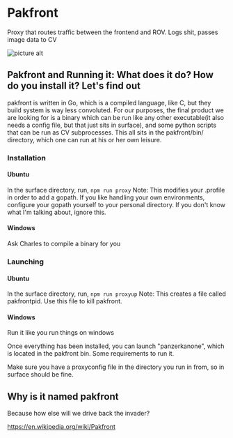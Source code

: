 # Pakfront
Proxy that routes traffic between the frontend and ROV. Logs shit, passes image data to CV

![picture alt](https://i.pinimg.com/736x/1a/e4/8f/1ae48fbbbe08af14ea305fe71fd4dae5--battle-of-monte-cassino-machine-guns.jpg)
## Pakfront and Running it: What does it do? How do you install it? Let's find out
pakfront is written in Go, which is a compiled language, like C, but they build system is way less convoluted. For our purposes, the final product we are looking for is a binary which can be run like any other executable(it also needs a config file, but that just sits in surface), and some python scripts that can be run as CV subprocesses. This all sits in the pakfront/bin/ directory, which one can run at his or her own leisure.

### Installation
#### Ubuntu
In the surface directory, run,
`npm run proxy`
Note: This modifies your .profile in order to add a gopath. If you like handling your own environments, configure your gopath yourself to your personal directory. If you don't know what I'm talking about, ignore this.

#### Windows
Ask Charles to compile a binary for you

### Launching
#### Ubuntu
In the surface directory, run,
`npm run proxyup`
Note: This creates a file called pakfrontpid. Use this file to kill pakfront.

#### Windows
Run it like you run things on windows

Once everything has been installed, you can launch "panzerkanone", which is located in the pakfront bin. Some requirements to run it.

Make sure you have a proxyconfig file in the directory you run in from, so in surface should be fine. 

## Why is it named pakfront
Because how else will we drive back the invader?

https://en.wikipedia.org/wiki/Pakfront
